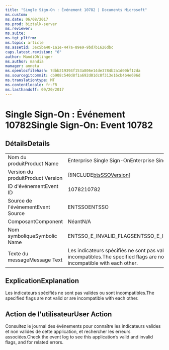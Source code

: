```yaml
---
title: "Single Sign-On : Événement 10782 | Documents Microsoft"
ms.custom: 
ms.date: 06/08/2017
ms.prod: biztalk-server
ms.reviewer: 
ms.suite: 
ms.tgt_pltfrm: 
ms.topic: article
ms.assetid: 3ec5ba40-1a1e-447a-89e9-9bd7b1626dbc
caps.latest.revision: "6"
author: MandiOhlinger
ms.author: mandia
manager: anneta
ms.openlocfilehash: 7dbb219394f153a806e14de3784b2a1d00bf12da
ms.sourcegitcommit: cb908c540d8f1a692d01dc8f313e16cb4b4e696d
ms.translationtype: MT
ms.contentlocale: fr-FR
ms.lasthandoff: 09/20/2017
---
```

# <a name="single-sign-on-event-10782"></a><span data-ttu-id="b2295-102">Single Sign-On : Événement 10782</span><span class="sxs-lookup"><span data-stu-id="b2295-102">Single Sign-On: Event 10782</span></span>
## <a name="details"></a><span data-ttu-id="b2295-103">Détails</span><span class="sxs-lookup"><span data-stu-id="b2295-103">Details</span></span>  
  
|||  
|-|-|  
|<span data-ttu-id="b2295-104">Nom du produit</span><span class="sxs-lookup"><span data-stu-id="b2295-104">Product Name</span></span>|<span data-ttu-id="b2295-105">Enterprise Single Sign-On</span><span class="sxs-lookup"><span data-stu-id="b2295-105">Enterprise Single Sign-On</span></span>|  
|<span data-ttu-id="b2295-106">Version du produit</span><span class="sxs-lookup"><span data-stu-id="b2295-106">Product Version</span></span>|[!INCLUDE[btsSSOVersion](../includes/btsssoversion-md.md)]|  
|<span data-ttu-id="b2295-107">ID d'événement</span><span class="sxs-lookup"><span data-stu-id="b2295-107">Event ID</span></span>|<span data-ttu-id="b2295-108">10782</span><span class="sxs-lookup"><span data-stu-id="b2295-108">10782</span></span>|  
|<span data-ttu-id="b2295-109">Source de l'événement</span><span class="sxs-lookup"><span data-stu-id="b2295-109">Event Source</span></span>|<span data-ttu-id="b2295-110">ENTSSO</span><span class="sxs-lookup"><span data-stu-id="b2295-110">ENTSSO</span></span>|  
|<span data-ttu-id="b2295-111">Composant</span><span class="sxs-lookup"><span data-stu-id="b2295-111">Component</span></span>|<span data-ttu-id="b2295-112">Néant</span><span class="sxs-lookup"><span data-stu-id="b2295-112">N/A</span></span>|  
|<span data-ttu-id="b2295-113">Nom symbolique</span><span class="sxs-lookup"><span data-stu-id="b2295-113">Symbolic Name</span></span>|<span data-ttu-id="b2295-114">ENTSSO_E_INVALID_FLAGS</span><span class="sxs-lookup"><span data-stu-id="b2295-114">ENTSSO_E_INVALID_FLAGS</span></span>|  
|<span data-ttu-id="b2295-115">Texte du message</span><span class="sxs-lookup"><span data-stu-id="b2295-115">Message Text</span></span>|<span data-ttu-id="b2295-116">Les indicateurs spécifiés ne sont pas valides ou sont incompatibles.</span><span class="sxs-lookup"><span data-stu-id="b2295-116">The specified flags are not valid or are incompatible with each other.</span></span>|  
  
## <a name="explanation"></a><span data-ttu-id="b2295-117">Explication</span><span class="sxs-lookup"><span data-stu-id="b2295-117">Explanation</span></span>  
 <span data-ttu-id="b2295-118">Les indicateurs spécifiés ne sont pas valides ou sont incompatibles.</span><span class="sxs-lookup"><span data-stu-id="b2295-118">The specified flags are not valid or are incompatible with each other.</span></span>  
  
## <a name="user-action"></a><span data-ttu-id="b2295-119">Action de l'utilisateur</span><span class="sxs-lookup"><span data-stu-id="b2295-119">User Action</span></span>  
 <span data-ttu-id="b2295-120">Consultez le journal des événements pour connaître les indicateurs valides et non valides de cette application, et rechercher les erreurs associées.</span><span class="sxs-lookup"><span data-stu-id="b2295-120">Check the event log to see this application’s valid and invalid flags, and for related errors.</span></span>